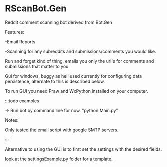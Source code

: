 RScanBot.Gen
============

Reddit comment scanning bot derived from Bot.Gen

Features:

-Email Reports

-Scanning for any subreddits and submissions/comments you would like.



Run and forget kind of thing, emails you only the url's for comments and submissions that matter to you.

Gui for windows, buggy as hell used currently for configuring data persistence, alternate to this is described below.

To run GUI you need Praw and WxPython installed on your computer.

:::todo examples


-> Run bot by command line for now. "python Main.py"


Notes:

  
  Only tested the email script with google SMTP servers.
  
 ::: 
  
Alternative to using the GUI is to first set the settings with the desired fields.

look at the settingsExample.py folder for a template.




